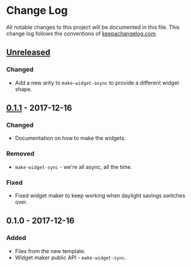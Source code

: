 # Change Log
All notable changes to this project will be documented in this file. This change log follows the conventions of [keepachangelog.com](http://keepachangelog.com/).

## [Unreleased]
### Changed
- Add a new arity to `make-widget-async` to provide a different widget shape.

## [0.1.1] - 2017-12-16
### Changed
- Documentation on how to make the widgets.

### Removed
- `make-widget-sync` - we're all async, all the time.

### Fixed
- Fixed widget maker to keep working when daylight savings switches over.

## 0.1.0 - 2017-12-16
### Added
- Files from the new template.
- Widget maker public API - `make-widget-sync`.

[Unreleased]: https://github.com/your-name/day13/compare/0.1.1...HEAD
[0.1.1]: https://github.com/your-name/day13/compare/0.1.0...0.1.1
